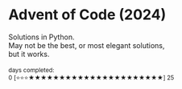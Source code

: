 # Advent of Code (2024)

Solutions in Python.\
May not be the best, or most elegant solutions,\
but it works.\
</br>
<sup>days completed:</sup>\
<sup>0 [⭐⭐⭐★★★★★★★★★★★★★★★★★★★★★★] 25</sup>
